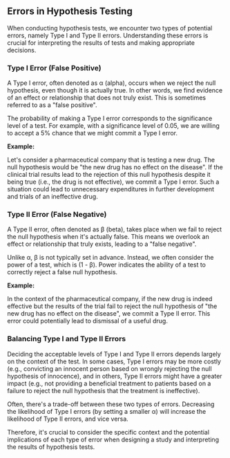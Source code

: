 ## Errors in Hypothesis Testing

When conducting hypothesis tests, we encounter two types of potential errors, namely Type I and Type II errors. Understanding these errors is crucial for interpreting the results of tests and making appropriate decisions.

### Type I Error (False Positive)

A Type I error, often denoted as α (alpha), occurs when we reject the null hypothesis, even though it is actually true. In other words, we find evidence of an effect or relationship that does not truly exist. This is sometimes referred to as a "false positive".

The probability of making a Type I error corresponds to the significance level of a test. For example, with a significance level of 0.05, we are willing to accept a 5% chance that we might commit a Type I error.

**Example:**

Let's consider a pharmaceutical company that is testing a new drug. The null hypothesis would be "the new drug has no effect on the disease". If the clinical trial results lead to the rejection of this null hypothesis despite it being true (i.e., the drug is not effective), we commit a Type I error. Such a situation could lead to unnecessary expenditures in further development and trials of an ineffective drug.

### Type II Error (False Negative)

A Type II error, often denoted as β (beta), takes place when we fail to reject the null hypothesis when it's actually false. This means we overlook an effect or relationship that truly exists, leading to a "false negative".

Unlike α, β is not typically set in advance. Instead, we often consider the power of a test, which is (1 - β). Power indicates the ability of a test to correctly reject a false null hypothesis.

**Example:**

In the context of the pharmaceutical company, if the new drug is indeed effective but the results of the trial fail to reject the null hypothesis of "the new drug has no effect on the disease", we commit a Type II error. This error could potentially lead to dismissal of a useful drug.

### Balancing Type I and Type II Errors

Deciding the acceptable levels of Type I and Type II errors depends largely on the context of the test. In some cases, Type I errors may be more costly (e.g., convicting an innocent person based on wrongly rejecting the null hypothesis of innocence), and in others, Type II errors might have a greater impact (e.g., not providing a beneficial treatment to patients based on a failure to reject the null hypothesis that the treatment is ineffective).

Often, there's a trade-off between these two types of errors. Decreasing the likelihood of Type I errors (by setting a smaller α) will increase the likelihood of Type II errors, and vice versa.

Therefore, it's crucial to consider the specific context and the potential implications of each type of error when designing a study and interpreting the results of hypothesis tests.
